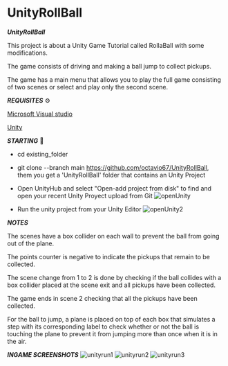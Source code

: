 # UnityRollBall

***UnityRollBall***

This project is about a Unity Game Tutorial called RollaBall with some modifications. 


The game consists of driving and making a ball jump to collect pickups.


The game has a main menu that allows you to play the full game consisting of two scenes or select and play only the second scene.


***REQUISITES*** ⚙️

[Microsoft Visual studio](https://visualstudio.microsoft.com/es/)


[Unity](https://unity.com/es)



***STARTING*** 🚀

- cd existing_folder

- git clone --branch main https://github.com/octavio67/UnityRollBall, them you get a 'UnityRollBall' folder that contains an Unity Project

- Open UnityHub and select "Open-add project from disk" to find and open your recent Unity Proyect upload from Git
![openUnity](https://user-images.githubusercontent.com/57419892/197755070-32a2d377-67e5-4d2f-a148-d13964edd221.JPG)

- Run the unity project from your Unity Editor
![openUnity2](https://user-images.githubusercontent.com/57419892/197755741-f51cd36a-fb40-4f52-84a2-10c07b3bf01e.JPG)

***NOTES***

The scenes have a box collider on each wall to prevent the ball from going out of the plane.


The points counter is negative to indicate the pickups that remain to be collected.


The scene change from 1 to 2 is done by checking if the ball collides with a box collider placed at the scene exit and all pickups have been collected.


The game ends in scene 2 checking that all the pickups have been collected.


For the ball to jump, a plane is placed on top of each box that simulates a step with its corresponding label to check whether or not the ball is touching the plane to prevent it from jumping more than once when it is in the air.

***INGAME SCREENSHOTS***
![unityrun1](https://user-images.githubusercontent.com/57419892/197762320-5186a5ed-13a9-4939-92a7-712bf80e7e13.JPG)
![unityrun2](https://user-images.githubusercontent.com/57419892/197762369-3a4212c6-d928-4a3c-a074-b5b1e510eed2.JPG)
![unityrun3](https://user-images.githubusercontent.com/57419892/197762411-a62579d0-d500-407a-8510-41cac1d8c7d1.JPG)
